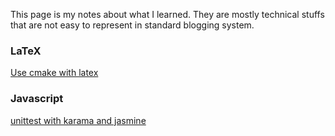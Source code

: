 This page is my notes about what I learned. They are mostly technical stuffs that are not easy to represent in standard blogging system.


### LaTeX

[Use cmake with latex](latex-cmake-example/)

### Javascript

[unittest with karama and jasmine](js_unittest_example/)

